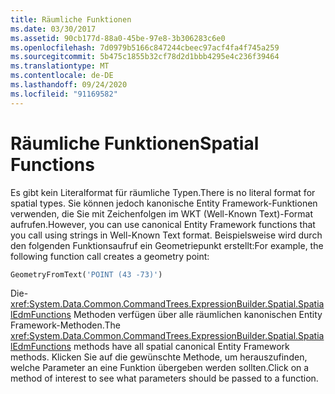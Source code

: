 ```yaml
---
title: Räumliche Funktionen
ms.date: 03/30/2017
ms.assetid: 90cb177d-88a0-45be-97e8-3b306283c6e0
ms.openlocfilehash: 7d0979b5166c847244cbeec97acf4fa4f745a259
ms.sourcegitcommit: 5b475c1855b32cf78d2d1bbb4295e4c236f39464
ms.translationtype: MT
ms.contentlocale: de-DE
ms.lasthandoff: 09/24/2020
ms.locfileid: "91169582"
---
```

# <a name="spatial-functions"></a><span data-ttu-id="5c565-102">Räumliche Funktionen</span><span class="sxs-lookup"><span data-stu-id="5c565-102">Spatial Functions</span></span>

<span data-ttu-id="5c565-103">Es gibt kein Literalformat für räumliche Typen.</span><span class="sxs-lookup"><span data-stu-id="5c565-103">There is no literal format for spatial types.</span></span> <span data-ttu-id="5c565-104">Sie können jedoch kanonische Entity Framework-Funktionen verwenden, die Sie mit Zeichenfolgen im WKT (Well-Known Text)-Format aufrufen.</span><span class="sxs-lookup"><span data-stu-id="5c565-104">However, you can use canonical Entity Framework functions that you call using strings in Well-Known Text format.</span></span> <span data-ttu-id="5c565-105">Beispielsweise wird durch den folgenden Funktionsaufruf ein Geometriepunkt erstellt:</span><span class="sxs-lookup"><span data-stu-id="5c565-105">For example, the following function call creates a geometry point:</span></span>  
  
```sql  
GeometryFromText('POINT (43 -73)')  
```  
  
 <span data-ttu-id="5c565-106">Die- <xref:System.Data.Common.CommandTrees.ExpressionBuilder.Spatial.SpatialEdmFunctions> Methoden verfügen über alle räumlichen kanonischen Entity Framework-Methoden.</span><span class="sxs-lookup"><span data-stu-id="5c565-106">The <xref:System.Data.Common.CommandTrees.ExpressionBuilder.Spatial.SpatialEdmFunctions> methods have all spatial canonical Entity Framework methods.</span></span> <span data-ttu-id="5c565-107">Klicken Sie auf die gewünschte Methode, um herauszufinden, welche Parameter an eine Funktion übergeben werden sollten.</span><span class="sxs-lookup"><span data-stu-id="5c565-107">Click on a method of interest to see what parameters should be passed to a function.</span></span>
